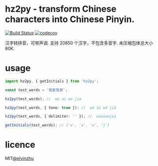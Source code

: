 # hz2py - transform Chinese characters into Chinese Pinyin.

[![Build Status](https://travis-ci.org/elvinzhu/hz2py.png?branch=master)](https://travis-ci.org/elvinzhu/hz2py)
[![codecov](https://codecov.io/gh/elvinzhu/hz2py/branch/master/graph/badge.svg)](https://codecov.io/gh/elvinzhu/hz2py)

汉字转拼音，可带声调. 支持 20850 个汉字，不包含多音字. 未压缩包体总大小 80K.

# usage

```ts
import hz2py, { getInitials } from 'hz2py';

const test_words = '我爱我家';

hz2py(test_words); //  wo ai wo jia

hz2py(test_words, { tone: true }); //  wǒ ài wǒ jiā

hz2py(test_words, { delimiter: '' }); //  woaiwojia

getInitials(test_words); // ['w', 'a', 'w', 'j']
```

# licence

MIT[@elvinzhu](https://github.com/elvinzhu)

